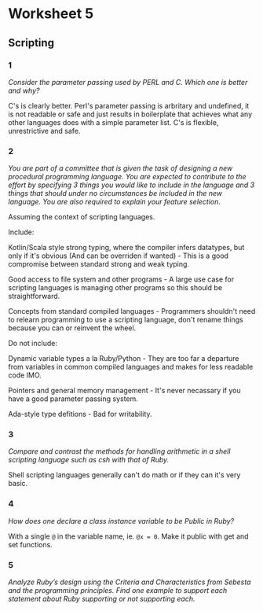 # Worksheet 5

## Scripting

### 1

*Consider the parameter passing used by PERL and C. Which one is better and
why?*

C's is clearly better. Perl's parameter passing is arbritary and undefined, it
is not readable or safe and just results in boilerplate that achieves what
any other languages does with a simple parameter list. C's is flexible, 
unrestrictive and safe.

### 2

*You are part of a committee that is given the task of designing a new procedural
programming language. You are expected to contribute to the effort by
specifying 3 things you would like to include in the language and 3 things that
should under no circumstances be included in the new language. You are also
required to explain your feature selection.*

Assuming the context of scripting languages.

Include:

Kotlin/Scala style strong typing, where the compiler infers datatypes, but only
if it's obvious (And can be overriden if wanted) - This is a good compromise between
standard strong and weak typing.

Good access to file system and other programs - A large use case for scripting
languages is managing other programs so this should be straightforward.

Concepts from standard compiled languages - Programmers shouldn't need to relearn
programming to use a scripting language, don't rename things because you can or
reinvent the wheel.

Do not include:

Dynamic variable types a la Ruby/Python - They are too far a departure from
variables in common compiled languages and makes for less readable code IMO.

Pointers and general memory management - It's never necassary if you have a
good parameter passing system.

Ada-style type defitions - Bad for writability.

### 3

*Compare and contrast the methods for handling arithmetic in a shell scripting
language such as csh with that of Ruby.*

Shell scripting languages generally can't do math or if they can it's very basic.

### 4

*How does one declare a class instance variable to be Public in Ruby?*

With a single `@` in the variable name, ie. `@x = 0`. Make it public
with get and set functions.

### 5

*Analyze Ruby’s design using the Criteria and Characteristics from Sebesta and
the programming principles. Find one example to support each statement about
Ruby supporting or not supporting each.*

